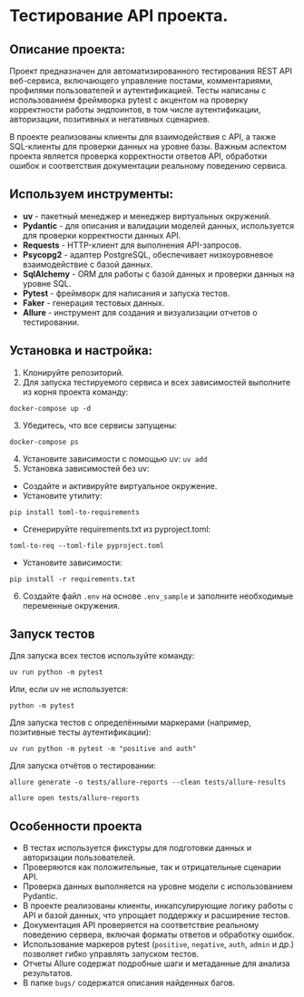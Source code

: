# Тестирование API проекта.

## Описание проекта:

Проект предназначен для автоматизированного тестирования REST API веб-сервиса, включающего управление постами, 
комментариями, профилями пользователей и аутентификацией. Тесты написаны с использованием фреймворка pytest с акцентом 
на проверку корректности работы эндпоинтов, в том числе аутентификации, авторизации, позитивных и негативных сценариев.

В проекте реализованы клиенты для взаимодействия с API, а также SQL-клиенты для проверки данных на уровне базы. Важным 
аспектом проекта является проверка корректности ответов API, обработки ошибок и соответствия документации реальному
поведению сервиса.

## Используем инструменты:
* **uv** - пакетный менеджер и менеджер виртуальных окружений.
* **Pydantic** - для описания и валидации моделей данных, используется для проверки корректности данных API.
* **Requests** - HTTP-клиент для выполнения API-запросов.
* **Psycopg2** - адаптер PostgreSQL, обеспечивает низкоуровневое взаимодействие с базой данных.
* **SqlAlchemy** - ORM для работы с базой данных и проверки данных на уровне SQL.
* **Pytest** - фреймворк для написания и запуска тестов.
* **Faker** - генерация тестовых данных.
* **Allure** - инструмент для создания и визуализации отчетов о тестировании.

## Установка и настройка:
1. Клонируйте репозиторий.
2. Для запуска тестируемого сервиса и всех зависимостей выполните из корня проекта команду:
```
docker-compose up -d 
```
3. Убедитесь, что все сервисы запущены:
```
docker-compose ps
```
4. Установите зависимости с помощью uv:
```uv add```
5. Установка зависимостей без uv:
- Создайте и активируйте виртуальное окружение.
- Установите утилиту:
```
pip install toml-to-requirements
```
- Сгенерируйте requirements.txt из pyproject.toml:
```
toml-to-req --toml-file pyproject.toml
```
- Установите зависимости:
```
pip install -r requirements.txt 
```
6. Создайте файл `.env` на основе `.env_sample` и заполните необходимые переменные окружения.

## Запуск тестов

Для запуска всех тестов используйте команду:
```
uv run python -m pytest
```
Или, если uv не используется:
```
python -m pytest
```
Для запуска тестов с определёнными маркерами (например, позитивные тесты аутентификации):
```
uv run python -m pytest -m "positive and auth"
```
Для запуска отчётов о тестировании:
```
allure generate -o tests/allure-reports --clean tests/allure-results
```
```
allure open tests/allure-reports
```

## Особенности проекта

- В тестах используется фикстуры для подготовки данных и авторизации пользователей.
- Проверяются как положительные, так и отрицательные сценарии API.
- Проверка данных выполняется на уровне модели с использованием Pydantic.
- В проекте реализованы клиенты, инкапсулирующие логику работы с API и базой данных, что упрощает поддержку и расширение тестов.
- Документация API проверяется на соответствие реальному поведению сервера, включая форматы ответов и обработку ошибок.
- Использование маркеров pytest (`positive`, `negative`, `auth`, `admin` и др.) позволяет гибко управлять запуском тестов.
- Отчеты Allure содержат подробные шаги и метаданные для анализа результатов.
- В папке `bugs/` содержатся описания найденных багов.
